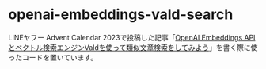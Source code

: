 # openai-embeddings-vald-search
LINEヤフー Advent Calendar 2023で投稿した記事「[OpenAI Embeddings APIとベクトル検索エンジンValdを使って類似文章検索をしてみよう](https://techblog.lycorp.co.jp/ja/20231202a)」を書く際に使ったコードを置いています。
